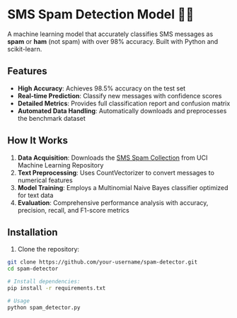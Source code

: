 # SMS Spam Detection Model 🤖📱

A machine learning model that accurately classifies SMS messages as **spam** or **ham** (not spam) with over 98% accuracy. Built with Python and scikit-learn.


## Features

- **High Accuracy**: Achieves 98.5% accuracy on the test set
- **Real-time Prediction**: Classify new messages with confidence scores
- **Detailed Metrics**: Provides full classification report and confusion matrix
- **Automated Data Handling**: Automatically downloads and preprocesses the benchmark dataset

## How It Works

1. **Data Acquisition**: Downloads the [SMS Spam Collection](https://archive.ics.uci.edu/ml/datasets/SMS+Spam+Collection) from UCI Machine Learning Repository
2. **Text Preprocessing**: Uses CountVectorizer to convert messages to numerical features
3. **Model Training**: Employs a Multinomial Naive Bayes classifier optimized for text data
4. **Evaluation**: Comprehensive performance analysis with accuracy, precision, recall, and F1-score metrics

## Installation

1. Clone the repository:
```bash
git clone https://github.com/your-username/spam-detector.git
cd spam-detector

# Install dependencies:
pip install -r requirements.txt

# Usage
python spam_detector.py
